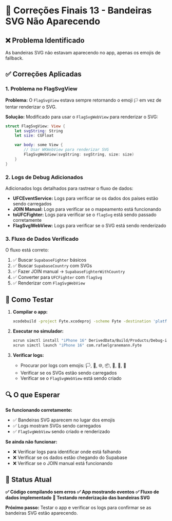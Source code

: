 # 🔧 Correções Finais 13 - Bandeiras SVG Não Aparecendo

## ❌ Problema Identificado

As bandeiras SVG não estavam aparecendo no app, apenas os emojis de fallback.

## ✅ Correções Aplicadas

### **1. Problema no FlagSvgView**
**Problema:** O `FlagSvgView` estava sempre retornando o emoji `🏳️` em vez de tentar renderizar o SVG.

**Solução:** Modificado para usar o `FlagSvgWebView` para renderizar o SVG:

```swift
struct FlagSvgView: View {
    let svgString: String
    let size: CGFloat

    var body: some View {
        // Usar WKWebView para renderizar SVG
        FlagSvgWebView(svgString: svgString, size: size)
    }
}
```

### **2. Logs de Debug Adicionados**
Adicionados logs detalhados para rastrear o fluxo de dados:

- **UFCEventService:** Logs para verificar se os dados dos países estão sendo carregados
- **JOIN Manual:** Logs para verificar se o mapeamento está funcionando
- **toUFCFighter:** Logs para verificar se o `flagSvg` está sendo passado corretamente
- **FlagSvgWebView:** Logs para verificar se o SVG está sendo renderizado

### **3. Fluxo de Dados Verificado**
O fluxo está correto:
1. ✅ Buscar `SupabaseFighter` básicos
2. ✅ Buscar `SupabaseCountry` com SVGs
3. ✅ Fazer JOIN manual → `SupabaseFighterWithCountry`
4. ✅ Converter para `UFCFighter` com `flagSvg`
5. ✅ Renderizar com `FlagSvgWebView`

## 🧪 Como Testar

1. **Compilar o app:**
   ```bash
   xcodebuild -project Fyte.xcodeproj -scheme Fyte -destination 'platform=iOS Simulator,name=iPhone 16' build
   ```

2. **Executar no simulador:**
   ```bash
   xcrun simctl install "iPhone 16" DerivedData/Build/Products/Debug-iphonesimulator/Fyte.app
   xcrun simctl launch "iPhone 16" com.rafaelgranemann.Fyte
   ```

3. **Verificar logs:**
   - Procurar por logs com emojis: 🏳️, 📡, 🌐, 📦, 📄, 🎨, 🎯
   - Verificar se os SVGs estão sendo carregados
   - Verificar se o `FlagSvgWebView` está sendo criado

## 🔍 O que Esperar

**Se funcionando corretamente:**
- ✅ Bandeiras SVG aparecem no lugar dos emojis
- ✅ Logs mostram SVGs sendo carregados
- ✅ `FlagSvgWebView` sendo criado e renderizado

**Se ainda não funcionar:**
- ❌ Verificar logs para identificar onde está falhando
- ❌ Verificar se os dados estão chegando do Supabase
- ❌ Verificar se o JOIN manual está funcionando

## 📱 Status Atual

**✅ Código compilando sem erros**
**✅ App mostrando eventos**
**✅ Fluxo de dados implementado**
**🔄 Testando renderização das bandeiras SVG**

**Próximo passo:** Testar o app e verificar os logs para confirmar se as bandeiras SVG estão aparecendo. 